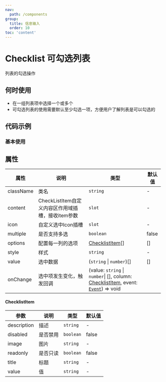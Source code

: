 ```yaml
---
nav:
  path: /components
group:
  title: 信息输入
  order: 10
toc: 'content'
---
```

# Checklist 可勾选列表
列表的勾选操作
## 何时使用
- 在一组列表项中选择一个或多个
- 可勾选列表的使用需要默认至少勾选一项，方便用户了解列表是可以勾选的

## 代码示例
### 基本使用
<code src='../../demo/pages/Checklist'></code>

## 属性

| 属性 | 说明 | 类型 | 默认值 |
| -----|-----|-----|-----|
| className | 类名| `string` | - |
| content | CheckListItem自定义内容区作用域插槽，接收item参数  | `slot` | - |
| icon | 自定义选中Icon插槽 | `slot` |  - |
| multiple |  是否支持多选 | `boolean` | false | 
| options | 配置每一列的选项 | [ChecklistItem](#checklistitem)[] | [] |
| style | 样式| `string` | - |
| value | 选中数据 | (`string` \| `number`)[] | [] | 
| onChange | 选中项发生变化，触发回调 | (value: `string` \| `number`&#124; [], column: [ChecklistItem](#checklistitem), event:  [`Event`](https://opendocs.alipay.com/mini/framework/event-object)) => void |

#### ChecklistItem

| 参数 | 说明 | 类型 | 默认值 |
| -----|-----|-----|-----|
| description | 描述 | `string` | - |
| disabled | 是否禁用 | `boolean` | false |
| image | 图片 | `string` | - |
| readonly | 是否只读 | `boolean` | false |
| title | 标题 | `string` | - |
| value | 值 | `string` | - |


